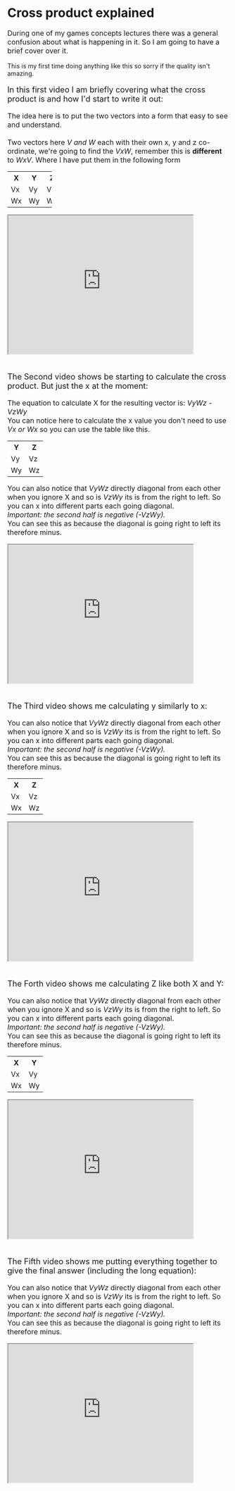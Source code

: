 # Cross product explained

<p style="font-size:16px">
During one of my games concepts lectures there was a general confusion about what is happening in it. So I am going to have a brief cover over it.<br>
</p>

<p style="font-size:14px">
This is my first time doing anything like this so sorry if the quality isn't amazing.
</p>

<p style="font-size:18px">
In this first video I am briefly covering what the cross product is and how I'd start to write it out:
</p>

<p style="font-size:16px">
The idea here is to put the two vectors into a form that easy to see and understand. <br><br>Two vectors here <em>V and W</em> each with their own x, y and z co-ordinate, we're going to find the <em>VxW</em>, remember this is <strong>different</strong> to <em>WxV</em>. Where I have put them in the following form
</p>

<table style="width:20%">
  <tr>
    <th>X</th>
    <th>Y</th>
    <th>Z</th>
  </tr>
  <tr>
    <td>Vx</td>
    <td>Vy</td>
    <td>Vz</td>
  </tr>
  <tr>
    <td>Wx</td>
    <td>Wy</td>
    <td>Wz</td>
  </tr>
</table>

<iframe width="420" height="315"
src="https://www.youtube.com/embed/dIB3xGbndso">
</iframe>

<p style="font-size:18px"><br>
The Second video shows be starting to calculate the cross product. But just the x at the moment:
</p>
<p style="font-size:16px">
The equation to calculate X for the resulting vector is:
<em>VyWz - VzWy</em> <br>
You can notice here to calculate the x value you don't need to use <em>Vx or Wx</em> so you can use the table like this.
</p>
<table style="width:20%">
  <tr>
    <th>Y</th>
    <th>Z</th>
  </tr>
  <tr>
    <td>Vy</td>
    <td>Vz</td>
  </tr>
  <tr>
    <td>Wy</td>
    <td>Wz</td>
  </tr>
</table>

<p style="font-size:16px">
You can also notice that <em>VyWz</em> directly diagonal from each other when you ignore X and so is <em>VzWy</em> its is from the right to left. So you can x into different parts each going diagonal.<br> <em> Important: the second half is negative (-VzWy).</em><br> You can see this as because the diagonal is going right to left its therefore minus.
</p>

<iframe width="420" height="315"
src="https://www.youtube.com/embed/z6x4OjVvPmM">
</iframe>

<p style="font-size:18px"> <br>The Third video shows me calculating y similarly to x:</p>

<p style="font-size:16px">
You can also notice that <em>VyWz</em> directly diagonal from each other when you ignore X and so is <em>VzWy</em> its is from the right to left. So you can x into different parts each going diagonal.<br> <em> Important: the second half is negative (-VzWy).</em><br> You can see this as because the diagonal is going right to left its therefore minus.
</p>

<table style="width:20%">
  <tr>
    <th>X</th>
    <th>Z</th>
  </tr>
  <tr>
    <td>Vx</td>
    <td>Vz</td>
  </tr>
  <tr>
    <td>Wx</td>
    <td>Wz</td>
  </tr>
</table>

<iframe width="420" height="315"
src="https://www.youtube.com/embed/Oq04485K2v8">
</iframe>

<p style="font-size:18px"> <br>The Forth video shows me calculating Z like both X and Y:</p>

<p style="font-size:16px">
You can also notice that <em>VyWz</em> directly diagonal from each other when you ignore X and so is <em>VzWy</em> its is from the right to left. So you can x into different parts each going diagonal.<br> <em> Important: the second half is negative (-VzWy).</em><br> You can see this as because the diagonal is going right to left its therefore minus.
</p>

<table style="width:20%">
  <tr>
    <th>X</th>
    <th>Y</th>
  </tr>
  <tr>
    <td>Vx</td>
    <td>Vy</td>
  </tr>
  <tr>
    <td>Wx</td>
    <td>Wy</td>
  </tr>
</table>

<iframe width="420" height="315"
src="https://www.youtube.com/embed/MkU2XPSFeGA">
</iframe>

<p style="font-size:18px"> <br>The Fifth video shows me putting everything together to give the final answer (including the long equation):</p>

<p style="font-size:16px">
You can also notice that <em>VyWz</em> directly diagonal from each other when you ignore X and so is <em>VzWy</em> its is from the right to left. So you can x into different parts each going diagonal.<br> <em> Important: the second half is negative (-VzWy).</em><br> You can see this as because the diagonal is going right to left its therefore minus.
</p>

<iframe width="420" height="315"
src="https://www.youtube.com/embed/GojkhIdKIy0">
</iframe>
